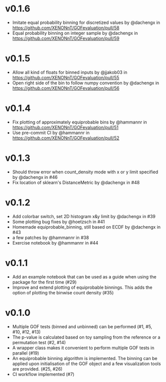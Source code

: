 v0.1.6
==================
* Imitate equal probability binning for discretized values by @dachengx in https://github.com/XENONnT/GOFevaluation/pull/58
* Equal probability binning on integer sample by @dachengx in https://github.com/XENONnT/GOFevaluation/pull/59


v0.1.5
==================
* Allow all kind of floats for binned inputs by @jjakob03 in https://github.com/XENONnT/GOFevaluation/pull/55
* Open right side of the bin to follow numpy convention by @dachengx in https://github.com/XENONnT/GOFevaluation/pull/56


v0.1.4
==================
* Fix plotting of approximately equiprobable bins by @hammannr in https://github.com/XENONnT/GOFevaluation/pull/51
* Use pre-commit CI by @hammannr in https://github.com/XENONnT/GOFevaluation/pull/52

v0.1.3
==================
* Should throw error when count_density mode with x or y limit specified by @dachengx in #46
* Fix location of sklearn's DistanceMetric by @dachengx in #48

v0.1.2
==================
* Add colorbar switch, set 2D histogram x&y limit by @dachengx in #39
* Some plotting bug fixes by @hoetzsch in #41
* Homemade equiprobable_binning, still based on ECDF by @dachengx in #43
* a few patches by @hammannr in #38
* Exercise notebook by @hammannr in #44

v0.1.1
===================
* Add an example notebook that can be used as a guide when using the package for the first time (#29)
* Improve and extend plotting of equiprobable binnings. This adds the option of plotting the binwise count density (#35)

v0.1.0
===================
* Multiple GOF tests (binned and unbinned) can be performed (#1, #5, #10, #12, #13)
* The p-value is calculated based on toy sampling from the reference or a permutation test (#2, #14)
* A wrapper class makes it convenient to perform multiple GOF tests in parallel (#19)
* An equiprobable binning algorithm is implemented. The binning can be applied upon initialisation of the GOF object and a few visualization tools are provided. (#25, #26)
* CI workflow implemented (#7)
